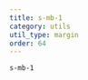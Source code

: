 ```yaml
---
title: s-mb-1
category: utils
util_type: margin
order: 64
---
```

<div class="s-mb-1">
  <code>s-mb-1</code>
</div>